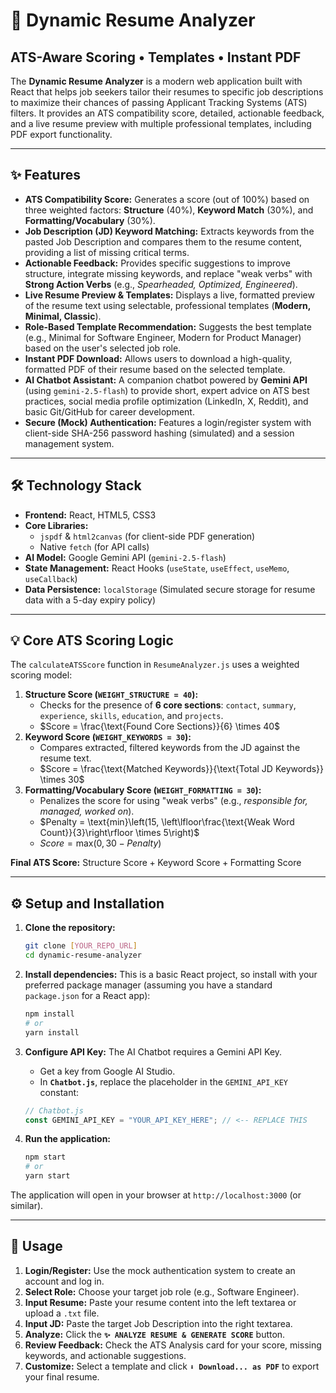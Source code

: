 # 🚀 Dynamic Resume Analyzer

## ATS-Aware Scoring • Templates • Instant PDF

The **Dynamic Resume Analyzer** is a modern web application built with React that helps job seekers tailor their resumes to specific job descriptions to maximize their chances of passing Applicant Tracking Systems (ATS) filters. It provides an ATS compatibility score, detailed, actionable feedback, and a live resume preview with multiple professional templates, including PDF export functionality.

-----

## ✨ Features

  * **ATS Compatibility Score:** Generates a score (out of 100%) based on three weighted factors: **Structure** (40%), **Keyword Match** (30%), and **Formatting/Vocabulary** (30%).
  * **Job Description (JD) Keyword Matching:** Extracts keywords from the pasted Job Description and compares them to the resume content, providing a list of missing critical terms.
  * **Actionable Feedback:** Provides specific suggestions to improve structure, integrate missing keywords, and replace "weak verbs" with **Strong Action Verbs** (e.g., *Spearheaded, Optimized, Engineered*).
  * **Live Resume Preview & Templates:** Displays a live, formatted preview of the resume text using selectable, professional templates (**Modern, Minimal, Classic**).
  * **Role-Based Template Recommendation:** Suggests the best template (e.g., Minimal for Software Engineer, Modern for Product Manager) based on the user's selected job role.
  * **Instant PDF Download:** Allows users to download a high-quality, formatted PDF of their resume based on the selected template.
  * **AI Chatbot Assistant:** A companion chatbot powered by **Gemini API** (using `gemini-2.5-flash`) to provide short, expert advice on ATS best practices, social media profile optimization (LinkedIn, X, Reddit), and basic Git/GitHub for career development.
  * **Secure (Mock) Authentication:** Features a login/register system with client-side SHA-256 password hashing (simulated) and a session management system.

-----

## 🛠️ Technology Stack

  * **Frontend:** React, HTML5, CSS3
  * **Core Libraries:**
      * `jspdf` & `html2canvas` (for client-side PDF generation)
      * Native `fetch` (for API calls)
  * **AI Model:** Google Gemini API (`gemini-2.5-flash`)
  * **State Management:** React Hooks (`useState`, `useEffect`, `useMemo`, `useCallback`)
  * **Data Persistence:** `localStorage` (Simulated secure storage for resume data with a 5-day expiry policy)

-----

## 💡 Core ATS Scoring Logic

The `calculateATSScore` function in `ResumeAnalyzer.js` uses a weighted scoring model:

1.  **Structure Score (`WEIGHT_STRUCTURE = 40`):**
      * Checks for the presence of **6 core sections**: `contact`, `summary`, `experience`, `skills`, `education`, and `projects`.
      * $Score = \frac{\text{Found Core Sections}}{6} \times 40$
2.  **Keyword Score (`WEIGHT_KEYWORDS = 30`):**
      * Compares extracted, filtered keywords from the JD against the resume text.
      * $Score = \frac{\text{Matched Keywords}}{\text{Total JD Keywords}} \times 30$
3.  **Formatting/Vocabulary Score (`WEIGHT_FORMATTING = 30`):**
      * Penalizes the score for using "weak verbs" (e.g., *responsible for, managed, worked on*).
      * $Penalty = \text{min}\left(15, \left\lfloor\frac{\text{Weak Word Count}}{3}\right\rfloor \times 5\right)$
      * $Score = \text{max}(0, 30 - Penalty)$

**Final ATS Score:** $\text{Structure Score} + \text{Keyword Score} + \text{Formatting Score}$

-----

## ⚙️ Setup and Installation

1.  **Clone the repository:**

    ```bash
    git clone [YOUR_REPO_URL]
    cd dynamic-resume-analyzer
    ```

2.  **Install dependencies:**
    This is a basic React project, so install with your preferred package manager (assuming you have a standard `package.json` for a React app):

    ```bash
    npm install
    # or
    yarn install
    ```

3.  **Configure API Key:**
    The AI Chatbot requires a Gemini API Key.

      * Get a key from Google AI Studio.
      * In **`Chatbot.js`**, replace the placeholder in the `GEMINI_API_KEY` constant:

    <!-- end list -->

    ```javascript
    // Chatbot.js
    const GEMINI_API_KEY = "YOUR_API_KEY_HERE"; // <-- REPLACE THIS
    ```

4.  **Run the application:**

    ```bash
    npm start
    # or
    yarn start
    ```

The application will open in your browser at `http://localhost:3000` (or similar).

-----

## 📝 Usage

1.  **Login/Register:** Use the mock authentication system to create an account and log in.
2.  **Select Role:** Choose your target job role (e.g., Software Engineer).
3.  **Input Resume:** Paste your resume content into the left textarea or upload a `.txt` file.
4.  **Input JD:** Paste the target Job Description into the right textarea.
5.  **Analyze:** Click the **`✨ ANALYZE RESUME & GENERATE SCORE`** button.
6.  **Review Feedback:** Check the ATS Analysis card for your score, missing keywords, and actionable suggestions.
7.  **Customize:** Select a template and click **`⬇️ Download... as PDF`** to export your final resume.
